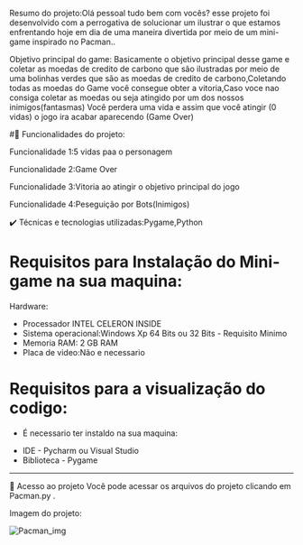 Resumo do projeto:Olá pessoal tudo bem com vocês? esse projeto foi desenvolvido com a perrogativa de solucionar um ilustrar o que estamos enfrentando hoje em dia de uma maneira divertida por meio de um mini-game inspirado no Pacman..

Objetivo principal do game: Basicamente o objetivo principal desse game e coletar as moedas de credito de carbono que são ilustradas por meio de uma bolinhas verdes que são as moedas de credito de carbono,Coletando todas as moedas do Game você consegue obter a vitoria,Caso voce nao consiga coletar as moedas ou seja atingido por um dos nossos inimigos(fantasmas) Você perdera uma vida e assim que você atingir (0 vidas) o jogo ira acabar aparecendo (Game Over)


#🔨 Funcionalidades do projeto:

Funcionalidade 1:5 vidas paa o personagem

Funcionalidade 2:Game Over 

Funcionalidade 3:Vitoria ao atingir o objetivo principal do jogo

Funcionalidade 4:Peseguição por Bots(Inimigos)

✔️ Técnicas e tecnologias utilizadas:Pygame,Python

# Requisitos para Instalação do Mini-game na sua maquina:

Hardware:

* Processador INTEL CELERON INSIDE
* Sistema operacional:Windows Xp 64 Bits ou 32 Bits - Requisito Minimo
* Memoria RAM: 2 GB RAM 
* Placa de video:Não e necessario 

# Requisitos para a visualização do codigo:

- É necessario ter instaldo na sua maquina:

* IDE - Pycharm ou Visual Studio 
* Biblioteca - Pygame

------------------------------------------------------------------------------------------------------------------------------------------------------

📁 Acesso ao projeto
Você pode acessar os arquivos do projeto clicando em Pacman.py .


Imagem do projeto:

![Pacman_img](https://user-images.githubusercontent.com/98132837/193543958-7ebe63f4-c3f4-4daa-bcaa-1562ec75bb35.jpg)



